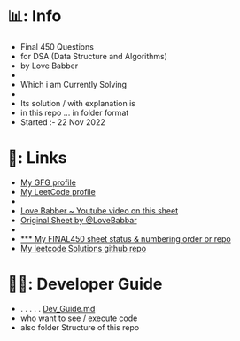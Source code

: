 <!-- ![Love-Babbar-Final-450](https://socialify.git.ci/withrvr/DSA-Final-450-Sheet?description=1&descriptionEditable=Final%20450%20DSA%20Questions%20~%20(%20Currently%20Solving%20)%20~%20by%20%40LoveBabber&font=Inter&language=1&name=1&owner=1&pattern=Charlie%20Brown&theme=Auto) -->

# 📊: Info

- Final 450 Questions
- for DSA (Data Structure and Algorithms)
- by Love Babber
-
- Which i am Currently Solving
-
- Its solution / with explanation is
- in this repo ... in folder format
- Started :- 22 Nov 2022

# 🔗: Links

- [My GFG profile](https://auth.geeksforgeeks.org/user/withrvr/practice)
- [My LeetCode profile](https://leetcode.com/withrvr/)
-
- [Love Babber ~ Youtube video on this sheet](https://www.youtube.com/watch?v=4iFALQ1ACdA&ab_channel=LoveBabbar)
- [Original Sheet by @LoveBabbar](https://drive.google.com/file/d/1FMdN_OCfOI0iAeDlqswCiC2DZzD4nPsb/view)
-
- [*** My FINAL450 sheet status & numbering order or repo](https://docs.google.com/spreadsheets/d/1-tJhKLvCRnb4KHBgQsDFLWERWeFerVZQaVP1v12COuQ/edit?usp=sharing)
- [My leetcode Solutions github repo](https://github.com/withrvr/Leetcode)

# 🧑‍💻: Developer Guide
- . . . . . [Dev_Guide.md](./dev_guide.md)
- who want to see / execute code
- also folder Structure of this repo

